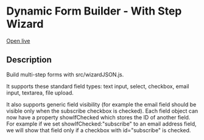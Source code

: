 # Dynamic Form Builder - With Step Wizard

[Open live](https://jannden.github.io/form-builder/)

## Description

Build multi-step forms with src/wizardJSON.js.

It supports these standard field types: text input, select, checkbox, email input, textarea, file upload.

It also supports generic field visibility (for example the email field should be visible only when the subscribe checkbox is checked). Each field object can now have a property showIfChecked which stores the ID of another field. For example if we set showIfChecked:"subscribe" to an email address field, we will show that field only if a checkbox with id="subscribe" is checked.
